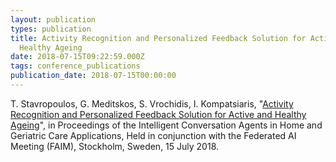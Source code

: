 ```yaml
---
layout: publication
types: publication
title: Activity Recognition and Personalized Feedback Solution for Active and
  Healthy Ageing
date: 2018-07-15T09:22:59.000Z
tags: conference_publications
publication_date: 2018-07-15T00:00:00
---
```

T. Stavropoulos, G. Meditskos, S. Vrochidis, I. Kompatsiaris, "[Activity Recognition and Personalized Feedback Solution for Active and Healthy Ageing](http://ceur-ws.org/Vol-2338/paper7.pdf)", in Proceedings of the Intelligent Conversation Agents in Home and Geriatric Care Applications, Held in conjunction with the Federated AI Meeting (FAIM), Stockholm, Sweden, 15 July 2018.